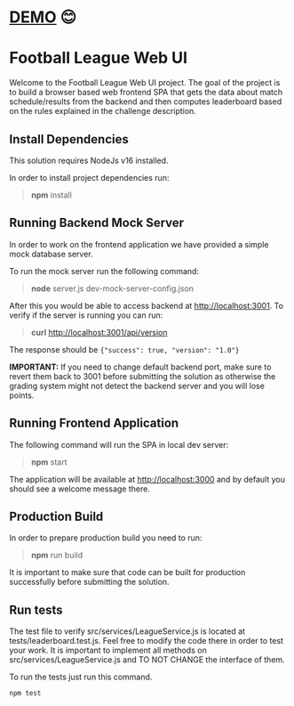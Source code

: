 # [DEMO](sports-league-ui.vercel.app) 😊

# Football League Web UI

Welcome to the Football League Web UI project. The goal of the project is to build a browser based web frontend SPA that gets the data about match schedule/results from the backend and then computes leaderboard based on the rules explained in the challenge description.

## Install Dependencies

This solution requires NodeJs v16 installed.

In order to install project dependencies run:

> **npm** install

## Running Backend Mock Server

In order to work on the frontend application we have provided a simple mock database server.

To run the mock server run the following command:

> **node** server.js dev-mock-server-config.json

After this you would be able to access backend at <http://localhost:3001>. To verify if the server is running you can run:

> **curl** <http://localhost:3001/api/version>

The response should be `{"success": true, "version": "1.0"}`

**IMPORTANT:** If you need to change default backend port, make sure to revert them back to 3001 before submitting the solution as otherwise the grading system might not detect the backend server and you will lose points.

## Running Frontend Application

The following command will run the SPA in local dev server:

> **npm** start

The application will be available at <http://localhost:3000> and by default you should see a welcome message there.

## Production Build

In order to prepare production build you need to run:

> **npm** run build

It is important to make sure that code can be built for production successfully before submitting the solution.

## Run tests

The test file to verify src/services/LeagueService.js is located at tests/leaderboard.test.js. Feel free to modify the code there in order to test your work.
It is important to implement all methods on src/services/LeagueService.js and TO NOT CHANGE the interface of them.

To run the tests just run this command.

```shell
npm test
```
